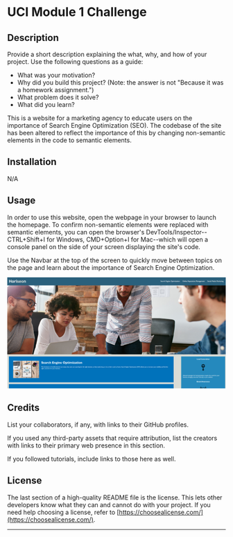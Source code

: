 # UCI Module 1 Challenge

## Description

Provide a short description explaining the what, why, and how of your project. Use the following questions as a guide:

- What was your motivation?
- Why did you build this project? (Note: the answer is not "Because it was a homework assignment.")
- What problem does it solve?
- What did you learn?

This is a website for a marketing agency to educate users on the importance of Search Engine Optimization (SEO). The codebase of the site has been altered to reflect the importance of this by changing non-semantic elements in the code to semantic elements. 

## Installation

N/A


## Usage
In order to use this website, open the webpage in your browser to launch the homepage. To confirm non-semantic elements were replaced with semantic elements, you can open the browser's DevTools/Inspector--CTRL+Shift+I for Windows, CMD+Option+I for Mac--which will open a console panel on the side of your screen displaying the site's code. 

Use the Navbar at the top of the screen to quickly move between topics on the page and learn about the importance of Search Engine Optimization.

  ![example image of Horiseon Website Homepage](assets/images/uci-module-1-example.png)


## Credits

List your collaborators, if any, with links to their GitHub profiles.

If you used any third-party assets that require attribution, list the creators with links to their primary web presence in this section.

If you followed tutorials, include links to those here as well.

## License

The last section of a high-quality README file is the license. This lets other developers know what they can and cannot do with your project. If you need help choosing a license, refer to [https://choosealicense.com/](https://choosealicense.com/).

---
